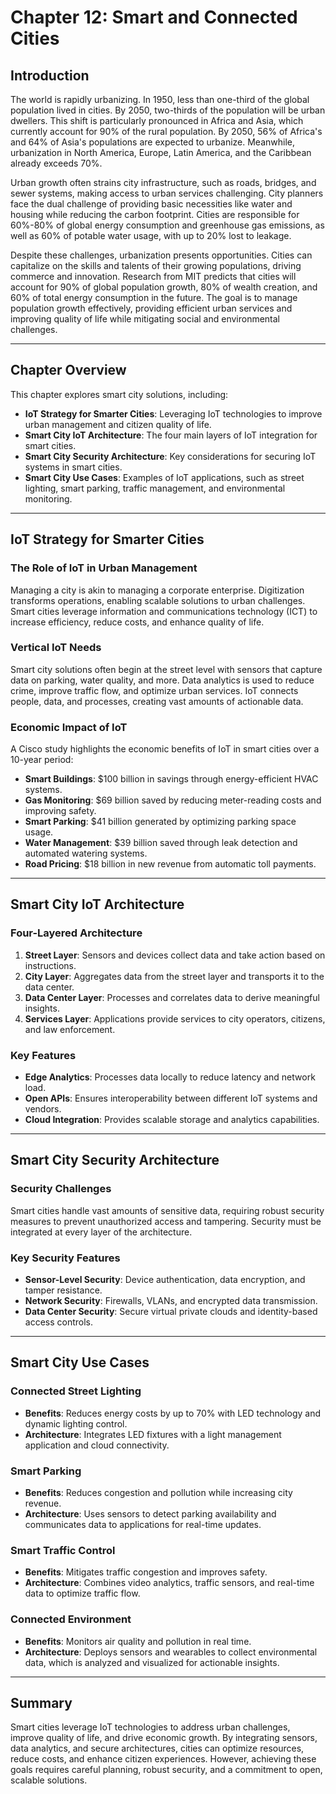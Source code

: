 # Chapter 12: Smart and Connected Cities

## Introduction

The world is rapidly urbanizing. In 1950, less than one-third of the global population lived in cities. By 2050, two-thirds of the population will be urban dwellers. This shift is particularly pronounced in Africa and Asia, which currently account for 90% of the rural population. By 2050, 56% of Africa's and 64% of Asia's populations are expected to urbanize. Meanwhile, urbanization in North America, Europe, Latin America, and the Caribbean already exceeds 70%.

Urban growth often strains city infrastructure, such as roads, bridges, and sewer systems, making access to urban services challenging. City planners face the dual challenge of providing basic necessities like water and housing while reducing the carbon footprint. Cities are responsible for 60%-80% of global energy consumption and greenhouse gas emissions, as well as 60% of potable water usage, with up to 20% lost to leakage.

Despite these challenges, urbanization presents opportunities. Cities can capitalize on the skills and talents of their growing populations, driving commerce and innovation. Research from MIT predicts that cities will account for 90% of global population growth, 80% of wealth creation, and 60% of total energy consumption in the future. The goal is to manage population growth effectively, providing efficient urban services and improving quality of life while mitigating social and environmental challenges.

---

## Chapter Overview

This chapter explores smart city solutions, including:

- **IoT Strategy for Smarter Cities**: Leveraging IoT technologies to improve urban management and citizen quality of life.
- **Smart City IoT Architecture**: The four main layers of IoT integration for smart cities.
- **Smart City Security Architecture**: Key considerations for securing IoT systems in smart cities.
- **Smart City Use Cases**: Examples of IoT applications, such as street lighting, smart parking, traffic management, and environmental monitoring.

---

## IoT Strategy for Smarter Cities

### The Role of IoT in Urban Management

Managing a city is akin to managing a corporate enterprise. Digitization transforms operations, enabling scalable solutions to urban challenges. Smart cities leverage information and communications technology (ICT) to increase efficiency, reduce costs, and enhance quality of life.

### Vertical IoT Needs

Smart city solutions often begin at the street level with sensors that capture data on parking, water quality, and more. Data analytics is used to reduce crime, improve traffic flow, and optimize urban services. IoT connects people, data, and processes, creating vast amounts of actionable data.

### Economic Impact of IoT

A Cisco study highlights the economic benefits of IoT in smart cities over a 10-year period:

- **Smart Buildings**: $100 billion in savings through energy-efficient HVAC systems.
- **Gas Monitoring**: $69 billion saved by reducing meter-reading costs and improving safety.
- **Smart Parking**: $41 billion generated by optimizing parking space usage.
- **Water Management**: $39 billion saved through leak detection and automated watering systems.
- **Road Pricing**: $18 billion in new revenue from automatic toll payments.

---

## Smart City IoT Architecture

### Four-Layered Architecture

1. **Street Layer**: Sensors and devices collect data and take action based on instructions.
2. **City Layer**: Aggregates data from the street layer and transports it to the data center.
3. **Data Center Layer**: Processes and correlates data to derive meaningful insights.
4. **Services Layer**: Applications provide services to city operators, citizens, and law enforcement.

### Key Features

- **Edge Analytics**: Processes data locally to reduce latency and network load.
- **Open APIs**: Ensures interoperability between different IoT systems and vendors.
- **Cloud Integration**: Provides scalable storage and analytics capabilities.

---

## Smart City Security Architecture

### Security Challenges

Smart cities handle vast amounts of sensitive data, requiring robust security measures to prevent unauthorized access and tampering. Security must be integrated at every layer of the architecture.

### Key Security Features

- **Sensor-Level Security**: Device authentication, data encryption, and tamper resistance.
- **Network Security**: Firewalls, VLANs, and encrypted data transmission.
- **Data Center Security**: Secure virtual private clouds and identity-based access controls.

---

## Smart City Use Cases

### Connected Street Lighting

- **Benefits**: Reduces energy costs by up to 70% with LED technology and dynamic lighting control.
- **Architecture**: Integrates LED fixtures with a light management application and cloud connectivity.

### Smart Parking

- **Benefits**: Reduces congestion and pollution while increasing city revenue.
- **Architecture**: Uses sensors to detect parking availability and communicates data to applications for real-time updates.

### Smart Traffic Control

- **Benefits**: Mitigates traffic congestion and improves safety.
- **Architecture**: Combines video analytics, traffic sensors, and real-time data to optimize traffic flow.

### Connected Environment

- **Benefits**: Monitors air quality and pollution in real time.
- **Architecture**: Deploys sensors and wearables to collect environmental data, which is analyzed and visualized for actionable insights.

---

## Summary

Smart cities leverage IoT technologies to address urban challenges, improve quality of life, and drive economic growth. By integrating sensors, data analytics, and secure architectures, cities can optimize resources, reduce costs, and enhance citizen experiences. However, achieving these goals requires careful planning, robust security, and a commitment to open, scalable solutions.
